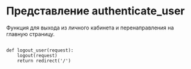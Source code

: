 <h1>Представление authenticate_user</h1>
<p>Функция для выхода из личного кабинета и перенаправления на главную страницу.</p>
<pre>
<code>
def logout_user(request):
    logout(request)
    return redirect('/')
</code>
</pre>